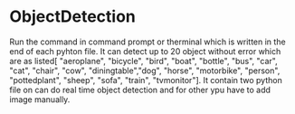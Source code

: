 # ObjectDetection

Run the command in command prompt or therminal which is written in the end of each pyhton file.
It can detect up to 20 object without error which are as listed[ "aeroplane", "bicycle", "bird", "boat", "bottle", "bus", "car", "cat",
"chair", "cow", "diningtable","dog", "horse", "motorbike", "person", "pottedplant", "sheep", "sofa", "train", "tvmonitor"].
It contain two python file on can do real time object detection and for other ypu have to add image manually.
